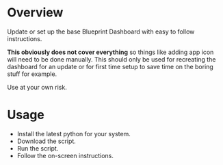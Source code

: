 # Overview
Update or set up the base Blueprint Dashboard with easy to follow instructions.

**This obviously does not cover everything** so things like adding app icon will need to be done manually. This should only be used for recreating the dashboard for an update or for first time setup to save time on the boring stuff for example.

Use at your own risk.

# Usage
- Install the latest python for your system.
- Download the script.
- Run the script.
- Follow the on-screen instructions.
